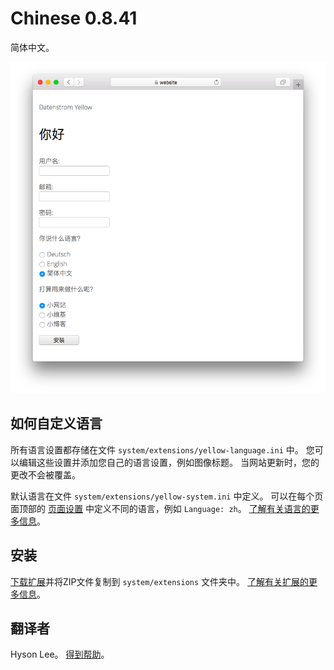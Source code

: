 # Chinese 0.8.41

简体中文。

<p align="center"><img src="chinese-screenshot.png?raw=true" alt="截屏"></p>

## 如何自定义语言

所有语言设置都存储在文件 `system/extensions/yellow-language.ini` 中。 您可以编辑这些设置并添加您自己的语言设置，例如图像标题。 当网站更新时，您的更改不会被覆盖。

默认语言在文件 `system/extensions/yellow-system.ini` 中定义。 可以在每个页面顶部的 [页面设置](https://github.com/annaesvensson/yellow-core#settings-page) 中定义不同的语言，例如 `Language: zh`。 [了解有关语言的更多信息](https://datenstrom.se/yellow/help/how-to-customise-a-language)。

## 安装

[下载扩展](https://github.com/datenstrom/yellow-extensions/raw/main/downloads/chinese.zip)并将ZIP文件复制到 `system/extensions` 文件夹中。 [了解有关扩展的更多信息](https://github.com/annaesvensson/yellow-update)。

## 翻译者

Hyson Lee。 [得到帮助](https://datenstrom.se/yellow/help/)。
